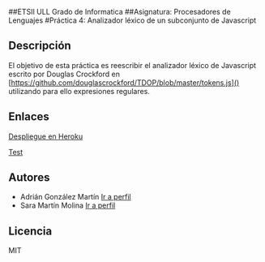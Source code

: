 ##ETSII ULL Grado de Informatica 
##Asignatura: Procesadores de Lenguajes
#Práctica 4: Analizador léxico de un subconjunto de Javascript

## Descripción

El objetivo de esta práctica es reescribir el analizador léxico de Javascript
escrito por Douglas Crockford en [https://github.com/douglascrockford/TDOP/blob/master/tokens.js]() utilizando para ello expresiones regulares.

## Enlaces 

[Despliegue en Heroku](http://p4analisislexico.herokuapp.com)

[Test](http://p4analisislexico.herokuapp.com/tests/)

## Autores

  - Adrián González Martín [Ir a perfil](https://github.com/alu4073)
  - Sara Martín Molina [Ir a perfil](https://github.com/alu4102)

## Licencia

MIT
